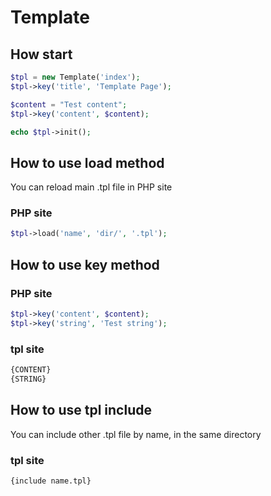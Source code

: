 # Template

## How start 

```php
$tpl = new Template('index');
$tpl->key('title', 'Template Page');

$content = "Test content";
$tpl->key('content', $content);

echo $tpl->init();
```

## How to use load method 
You can reload main .tpl file in PHP site

### PHP site

```php
$tpl->load('name', 'dir/', '.tpl');
```

## How to use key method 

### PHP site

```php
$tpl->key('content', $content);
$tpl->key('string', 'Test string');
```

### tpl site

```html
{CONTENT}
{STRING}
```

## How to use tpl include 
You can include other .tpl file by name, in the same directory

### tpl site
```html
{include name.tpl}
```
